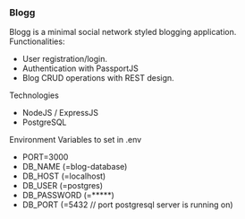 ### Blogg

Blogg is a minimal social network styled blogging application.
Functionalities:
 - User registration/login.
 - Authentication with PassportJS
 - Blog CRUD operations with REST design.

Technologies
 - NodeJS / ExpressJS
 - PostgreSQL

Environment Variables to set in .env 
 - PORT=3000
 - DB_NAME (=blog-database)
 - DB_HOST (=localhost)
 - DB_USER (=postgres)
 - DB_PASSWORD (=*****)
 - DB_PORT (=5432 // port postgresql server is running on)